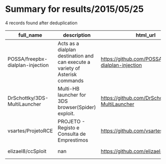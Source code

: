 
# Summary for results/2015/05/25
    
4 records found after deduplication

| full_name | description | html_url | matched_list | matched_count | pushed_at | size | stargazers_count | language | forks_count |
|----------------------------------|-------------------------------------------------------------------------------|-----------------------------------------------------|-----------------------|-----------------|---------------------------|--------|--------------------|------------|---------------|
| POSSA/freepbx-dialplan-injection | Acts as a dialplan destination and can execute a variety of Asterisk commands | https://github.com/POSSA/freepbx-dialplan-injection | ['command injection'] | 1 | 2015-05-25 11:04:02+00:00 | 208 | 8 | PHP | 8 |
| DrSchottky/3DS-MultiLauncher | Multi-HB launcher for 3DS browser(Spider) exploit. | https://github.com/DrSchottky/3DS-MultiLauncher | ['exploit'] | 1 | 2015-05-25 13:11:21+00:00 | 140 | 3 | HTML | 1 |
| vsartes/ProjetoRCE | PROJETO - Registo e Consulta de Emprestimos | https://github.com/vsartes/ProjetoRCE | ['rce'] | 1 | 2015-05-25 11:28:55+00:00 | 0 | 0 | nan | 0 |
| elizael8/ccSploit | nan | https://github.com/elizael8/ccSploit | ['sploit'] | 1 | 2015-05-25 17:24:35+00:00 | 120 | 0 | Python | 0 |
